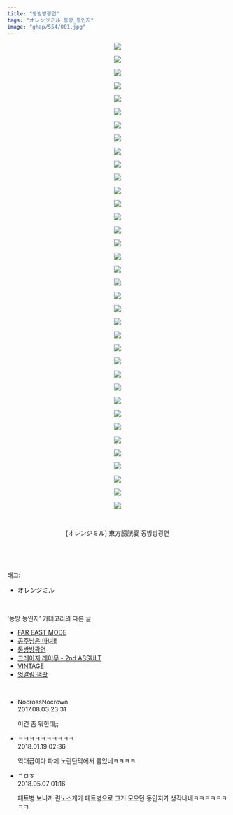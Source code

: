 ```yaml
---
title: "동방방광연"
tags: "オレンジミル 동방_동인지"
image: "ghap/554/001.jpg"
---
```

<div class="article">
<p style="text-align: center; clear: none; float: none;"><img src="{{ site.nasurl }}/ghap/554/001.jpg"/></p>
<p style="text-align: center; clear: none; float: none;"><img src="{{ site.nasurl }}/ghap/554/002.jpg"/></p>
<p style="text-align: center; clear: none; float: none;"><img src="{{ site.nasurl }}/ghap/554/003.jpg"/></p>
<p style="text-align: center; clear: none; float: none;"><img src="{{ site.nasurl }}/ghap/554/004.jpg"/></p>
<p style="text-align: center; clear: none; float: none;"><img src="{{ site.nasurl }}/ghap/554/005.jpg"/></p>
<p style="text-align: center; clear: none; float: none;"><img src="{{ site.nasurl }}/ghap/554/006.jpg"/></p>
<p style="text-align: center; clear: none; float: none;"><img src="{{ site.nasurl }}/ghap/554/007.jpg"/></p>
<p style="text-align: center; clear: none; float: none;"><img src="{{ site.nasurl }}/ghap/554/008.jpg"/></p>
<p style="text-align: center; clear: none; float: none;"><img src="{{ site.nasurl }}/ghap/554/009.jpg"/></p>
<p style="text-align: center; clear: none; float: none;"><img src="{{ site.nasurl }}/ghap/554/010.jpg"/></p>
<p style="text-align: center; clear: none; float: none;"><img src="{{ site.nasurl }}/ghap/554/011.jpg"/></p>
<p style="text-align: center; clear: none; float: none;"><img src="{{ site.nasurl }}/ghap/554/012.jpg"/></p>
<p style="text-align: center; clear: none; float: none;"><img src="{{ site.nasurl }}/ghap/554/013.jpg"/></p>
<p style="text-align: center; clear: none; float: none;"><img src="{{ site.nasurl }}/ghap/554/014.jpg"/></p>
<p style="text-align: center; clear: none; float: none;"><img src="{{ site.nasurl }}/ghap/554/015.jpg"/></p>
<p style="text-align: center; clear: none; float: none;"><img src="{{ site.nasurl }}/ghap/554/016.jpg"/></p>
<p style="text-align: center; clear: none; float: none;"><img src="{{ site.nasurl }}/ghap/554/017.jpg"/></p>
<p style="text-align: center; clear: none; float: none;"><img src="{{ site.nasurl }}/ghap/554/018.jpg"/></p>
<p style="text-align: center; clear: none; float: none;"><img src="{{ site.nasurl }}/ghap/554/019.jpg"/></p>
<p style="text-align: center; clear: none; float: none;"><img src="{{ site.nasurl }}/ghap/554/020.jpg"/></p>
<p style="text-align: center; clear: none; float: none;"><img src="{{ site.nasurl }}/ghap/554/021.jpg"/></p>
<p style="text-align: center; clear: none; float: none;"><img src="{{ site.nasurl }}/ghap/554/022.jpg"/></p>
<p style="text-align: center; clear: none; float: none;"><img src="{{ site.nasurl }}/ghap/554/023.jpg"/></p>
<p style="text-align: center; clear: none; float: none;"><img src="{{ site.nasurl }}/ghap/554/024.jpg"/></p>
<p style="text-align: center; clear: none; float: none;"><img src="{{ site.nasurl }}/ghap/554/025.jpg"/></p>
<p style="text-align: center; clear: none; float: none;"><img src="{{ site.nasurl }}/ghap/554/026.jpg"/></p>
<p style="text-align: center; clear: none; float: none;"><img src="{{ site.nasurl }}/ghap/554/027.jpg"/></p>
<p style="text-align: center; clear: none; float: none;"><img src="{{ site.nasurl }}/ghap/554/028.jpg"/></p>
<p style="text-align: center; clear: none; float: none;"><img src="{{ site.nasurl }}/ghap/554/029.jpg"/></p>
<p style="text-align: center; clear: none; float: none;"><img src="{{ site.nasurl }}/ghap/554/030.jpg"/></p>
<p style="text-align: center; clear: none; float: none;"><img src="{{ site.nasurl }}/ghap/554/031.jpg"/></p>
<p style="text-align: center; clear: none; float: none;"><img src="{{ site.nasurl }}/ghap/554/032.jpg"/></p>
<p style="text-align: center; clear: none; float: none;"><img src="{{ site.nasurl }}/ghap/554/033.jpg"/></p>
<p style="text-align: center; clear: none; float: none;"><img src="{{ site.nasurl }}/ghap/554/034.jpg"/></p>
<p style="text-align: center; clear: none; float: none;"><img src="{{ site.nasurl }}/ghap/554/035.jpg"/></p>
<p style="text-align: center; clear: none; float: none;"><img src="{{ site.nasurl }}/ghap/554/036.jpg"/></p>
<p style="text-align: center; clear: none; float: none;"><br/></p>
<p style="text-align: center; clear: none; float: none;">[オレンジミル] 東方膀胱宴 동방방광연</p>
<p style="text-align: center; clear: none; float: none;"><br/></p>
</div><br/>
<div class="tagTrail">
<p>태그: </p>
<ul>
<li>オレンジミル</li>
</ul>
</div><br/>
<div class="another">
<p>'동방 동인지' 카테고리의 다른 글</p>
<ul>
<li><a href="/2016-06-25-ghap_556">FAR EAST MODE</a></li>
<li><a href="/2016-06-25-ghap_555">공주님은 마녀!!</a></li>
<li><a href="/2016-06-25-ghap_554">동방방광연</a></li>
<li><a href="/2016-06-25-ghap_553">크레이지 레이무 - 2nd ASSULT</a></li>
<li><a href="/2016-06-25-ghap_552">VINTAGE</a></li>
<li><a href="/2016-06-25-ghap_550">엇갈림 잭팟</a></li>
</ul>
</div><br/>
<div class="cb_module cb_fluid">
<div class="cb_wrt cb_profile">
<div class="comment">
<ul>
<li class="cb_thumb_off" id="comment15051305">
<div class="cb_comment_area">
<div class="cb_info_area">
<div class="cb_section">
<span class="cb_nick_name">NocrossNocrown</span>
</div>
<div class="cb_section">
<span class="cb_date">2017.08.03 23:31 </span>
</div>
</div>
<div class="cb_dsc_comment">
<p class="cb_dsc">
											이건 좀 뭐한데;;
										</p>
</div>
</div></li>
<li class="cb_thumb_off" id="comment15177565">
<div class="cb_comment_area">
<div class="cb_info_area">
<div class="cb_section">
<span class="cb_nick_name">ㅋㅋㅋㅋㅋㅋㅋㅋㅋㅋ</span>
</div>
<div class="cb_section">
<span class="cb_date">2018.01.19 02:36 </span>
</div>
</div>
<div class="cb_dsc_comment">
<p class="cb_dsc">
											역대급이다 파체 노란탄막에서 뿜었네ㅋㅋㅋㅋ
										</p>
</div>
</div></li>
<li class="cb_thumb_off" id="comment15251575">
<div class="cb_comment_area">
<div class="cb_info_area">
<div class="cb_section">
<span class="cb_nick_name">ㄱㅁㅎ</span>
</div>
<div class="cb_section">
<span class="cb_date">2018.05.07 01:16 </span>
</div>
</div>
<div class="cb_dsc_comment">
<p class="cb_dsc">
											페트병 보니까 린노스케가 페트병으로 그거 모으던 동인지가 생각나네ㅋㅋㅋㅋㅋㅋㅋㅋ
										</p>
</div>
</div></li>
</ul>
</div>
</div><!-- commentList close -->
</div><br/>
